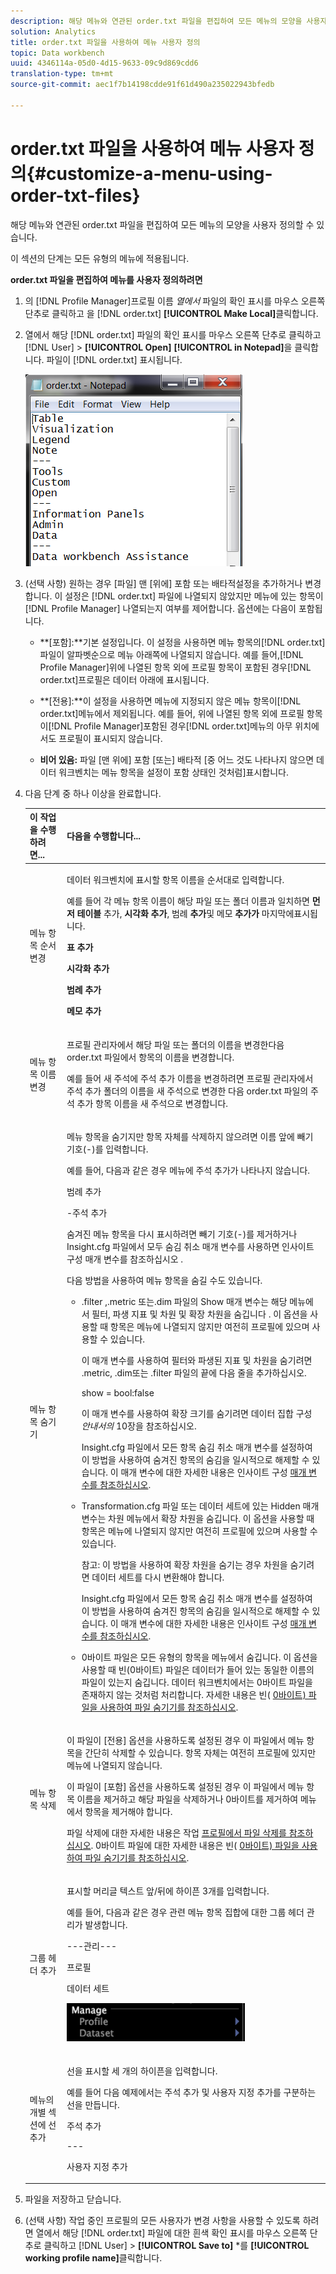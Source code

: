 ```yaml
---
description: 해당 메뉴와 연관된 order.txt 파일을 편집하여 모든 메뉴의 모양을 사용자 정의할 수 있습니다.
solution: Analytics
title: order.txt 파일을 사용하여 메뉴 사용자 정의
topic: Data workbench
uuid: 4346114a-05d0-4d15-9633-09c9d869cdd6
translation-type: tm+mt
source-git-commit: aec1f7b14198cdde91f61d490a235022943bfedb

---
```



# order.txt 파일을 사용하여 메뉴 사용자 정의{#customize-a-menu-using-order-txt-files}

해당 메뉴와 연관된 order.txt 파일을 편집하여 모든 메뉴의 모양을 사용자 정의할 수 있습니다.

이 섹션의 단계는 모든 유형의 메뉴에 적용됩니다.

**order.txt 파일을 편집하여 메뉴를 사용자 정의하려면**

1. 의 [!DNL Profile Manager]프로필 이름 *열에서* 파일의 확인 표시를 마우스 오른쪽 단추로 클릭하고 을 [!DNL order.txt] **[!UICONTROL Make Local]**&#x200B;클릭합니다.
1. 열에서 해당 [!DNL order.txt] 파일의 확인 표시를 마우스 오른쪽 단추로 클릭하고 [!DNL User] > **[!UICONTROL Open]** **[!UICONTROL in Notepad]**&#x200B;을 클릭합니다. 파일이 [!DNL order.txt] 표시됩니다.

   ![단계 정보](assets/cfg_ordertxt.png)

1. (선택 사항) 원하는 경우 [파일] 맨 [위에] 포함 또는 배타적설정을 추가하거나 변경합니다. 이 설정은 [!DNL order.txt] 파일에 나열되지 않았지만 메뉴에 있는 항목이 [!DNL Profile Manager] 나열되는지 여부를 제어합니다. 옵션에는 다음이 포함됩니다.

   * **[포함]:**기본 설정입니다. 이 설정을 사용하면 메뉴 항목의[!DNL order.txt]파일이 알파벳순으로 메뉴 아래쪽에 나열되지 않습니다. 예를 들어,[!DNL Profile Manager]위에 나열된 항목 외에 프로필 항목이 포함된 경우[!DNL order.txt]프로필은 데이터 아래에 표시됩니다.

   * **[전용]:**이 설정을 사용하면 메뉴에 지정되지 않은 메뉴 항목이[!DNL order.txt]메뉴에서 제외됩니다. 예를 들어, 위에 나열된 항목 외에 프로필 항목이[!DNL Profile Manager]포함된 경우[!DNL order.txt]메뉴의 아무 위치에서도 프로필이 표시되지 않습니다.

   * **비어 있음:** 파일 [맨 위에] 포함 [또는] 배타적 [중 어느 것도 나타나지 않으면 데이터 워크벤치는 메뉴 항목을 설정이 포함 상태인 것처럼]표시합니다.

1. 다음 단계 중 하나 이상을 완료합니다.

   <table id="table_C5D5313DF5E4470499B0B285BA2690F0"> 
    <thead> 
    <tr> 
    <th colname="col1" class="entry"> 이 작업을 수행하려면... </th> 
    <th colname="col2" class="entry"> 다음을 수행합니다... </th> 
    </tr> 
    </thead>
    <tbody> 
    <tr> 
    <td colname="col1"> <p>메뉴 항목 순서 변경 </p> </td> 
    <td colname="col2"> <p>데이터 워크벤치에 표시할 항목 이름을 순서대로 입력합니다. </p> <p>예를 들어 각 메뉴 항목 이름이 해당 파일 또는 폴더 이름과 일치하면<b> 먼저 테이블</b> 추가, <b>시각화 추가</b>, 범례 <b>추가</b>및 메모 <b>추가가</b> 마지막에표시됩니다. </p> <p><b>표 추가 </b> </p> <p><b>시각화 추가 </b> </p> <p><b>범례 추가 </b> </p> <p><b>메모 추가 </b> </p> </td> 
    </tr> 
    <tr> 
    <td colname="col1"> <p>메뉴 항목 이름 변경 </p> </td> 
    <td colname="col2"> <p>프로필 관리자에서 해당 파일 또는 폴더의 이름을 <span class="wintitle"> 변경한</span>다음 <span class="filepath"> order.txt</span> 파일에서 항목의 이름을 변경합니다. </p> <p>예를 들어 새 주석에 주석 추가 이름을 변경하려면 프로필 관리자에서 주석 추가 폴더의 이름을 <span class="wintitle"> 새</span> 주석으로 변경한 다음 order.txt <span class="filepath"></span> 파일의 주석 추가 항목 이름을 새 주석으로 변경합니다. </p> </td> 
    </tr> 
    <tr> 
    <td colname="col1"> <p>메뉴 항목 숨기기 </p> </td> 
    <td colname="col2"> <p>메뉴 항목을 숨기지만 항목 자체를 삭제하지 않으려면 이름 앞에 빼기 기호(-)를 입력합니다. </p> <p>예를 들어, 다음과 같은 경우 <span class="wintitle"> 메뉴에 주석</span> 추가가 나타나지 않습니다. </p> <p>범례 추가 </p> <p>-주석 추가 </p> <p>숨겨진 메뉴 항목을 다시 표시하려면 빼기 기호(-)를 제거하거나 Insight.cfg <span class="filepath"> 파일에서 모두 숨김 취소 매개 변수를 사용하면</span> 인사이트 구성 매개 변수를 참조하십시오 <a href="../../../../home/c-get-started/c-insght-config-param.md#concept-14da97d0756348e885c08ca9e866074b"></a>. </p> <p>다음 방법을 사용하여 메뉴 항목을 숨길 수도 있습니다. 
    <ul id="ul_CC9A82AFCE784CA49CC912C9256BAC1A"> 
    <li id="li_28C28CA0DE4B4A8F9C2C2C2B3BDD0557"> <p>.filter <span class="filepath"> ,</span>.metric <span class="filepath"> 또는</span>.dim <span class="filepath"> 파일의 Show 매개 변수는 해당 메뉴에서 필터, 파생 지표 및 차원 및 확장 차원을 숨깁니다</span> . 이 옵션을 사용할 때 항목은 메뉴에 나열되지 않지만 여전히 프로필에 있으며 사용할 수 있습니다. </p> <p>이 매개 변수를 사용하여 필터와 파생된 지표 및 차원을 숨기려면 <span class="filepath"> .metric</span>, <span class="filepath"> .dim</span>또는 <span class="filepath"> .filter</span> 파일의 끝에 다음 줄을 추가하십시오. </p> <p><span class="filepath"> show = bool:false</span> </p> <p>이 매개 변수를 사용하여 확장 크기를 숨기려면 데이터 집합 구성 <i>안내서의</i> 10장을 참조하십시오. </p> <p>Insight.cfg 파일에서 모든 항목 숨김 취소 매개 변수를 설정하여 이 방법을 사용하여 숨겨진 항목의 숨김을 일시적으로 해제할 <span class="filepath"> 수</span> 있습니다. 이 매개 변수에 대한 자세한 내용은 인사이트 구성 <a href="../../../../home/c-get-started/c-insght-config-param.md#concept-14da97d0756348e885c08ca9e866074b"> 매개 변수를 참조하십시오</a>. </p> </li> 
    <li id="li_2CB65D594DD04C59A8D27A17DBF278FA">Transformation.cfg <span class="filepath"> 파일 또는 데이터 세트에</span> 있는 Hidden 매개 변수는 차원 메뉴에서 확장 차원을 숨깁니다. 이 옵션을 사용할 때 항목은 메뉴에 나열되지 않지만 여전히 프로필에 있으며 사용할 수 있습니다. <p> <p>참고: 이 방법을 사용하여 확장 차원을 숨기는 경우 차원을 숨기려면 데이터 세트를 다시 변환해야 합니다. </p> </p> <p>Insight.cfg 파일에서 모든 항목 숨김 취소 매개 변수를 설정하여 이 방법을 사용하여 숨겨진 항목의 숨김을 일시적으로 해제할 <span class="filepath"> 수</span> 있습니다. 이 매개 변수에 대한 자세한 내용은 인사이트 구성 <a href="../../../../home/c-get-started/c-insght-config-param.md#concept-14da97d0756348e885c08ca9e866074b"> 매개 변수를 참조하십시오</a>. </p> </li> 
    <li id="li_6E161953FEA44EC18237D88D7173DC60"> <p>0바이트 파일은 모든 유형의 항목을 메뉴에서 숨깁니다. 이 옵션을 사용할 때 빈(0바이트) 파일은 데이터가 들어 있는 동일한 이름의 파일이 있는지 숨깁니다. 데이터 워크벤치에서는 0바이트 파일을 존재하지 않는 것처럼 처리합니다. 자세한 내용은 빈( <a href="../../../../home/c-get-started/c-admin-intrf/c-prof-mgr/c-empty-files.md#concept-e776fac9e5904bed8c13b9d5eb17c491"> 0바이트) 파일을 사용하여 파일 숨기기를 참조하십시오</a>. </p> </li> 
    </ul> </p> </td> 
    </tr> 
    <tr> 
    <td colname="col1"> <p>메뉴 항목 삭제 </p> </td> 
    <td colname="col2"> <p>이 파일이 [전용] 옵션을 사용하도록 설정된 경우 이 파일에서 메뉴 항목을 간단히 삭제할 수 있습니다. 항목 자체는 여전히 프로필에 있지만 메뉴에 나열되지 않습니다. </p> <p>이 파일이 [포함] 옵션을 사용하도록 설정된 경우 이 파일에서 메뉴 항목 이름을 제거하고 해당 파일을 삭제하거나 0바이트를 제거하여 메뉴에서 항목을 제거해야 합니다. </p> <p>파일 삭제에 대한 자세한 내용은 작업 <a href="../../../../home/c-get-started/c-admin-intrf/c-prof-mgr/t-del-files-wkg-prof.md#task-1e29c25e6c824cc9b51cb651e835856b"> 프로필에서 파일 삭제를 참조하십시오</a>. 0바이트 파일에 대한 자세한 내용은 빈( <a href="../../../../home/c-get-started/c-admin-intrf/c-prof-mgr/c-empty-files.md#concept-e776fac9e5904bed8c13b9d5eb17c491"> 0바이트) 파일을 사용하여 파일 숨기기를 참조하십시오</a>. </p> </td> 
    </tr> 
    <tr> 
    <td colname="col1"> <p>그룹 헤더 추가 </p> </td> 
    <td colname="col2"> <p>표시할 머리글 텍스트 앞/뒤에 하이픈 3개를 입력합니다. </p> <p>예를 들어, 다음과 같은 경우 관련 메뉴 항목 집합에 대한 그룹 헤더 관리가 발생합니다. </p> <p>---관리--- </p> <p>프로필 </p> <p>데이터 세트 </p> <p> <img id="image_DB5BB8A33553499A9FC6B53C544CD4CC" src="assets/cfg_ordertxt_example.png"> </img> </p> </td> 
    </tr> 
    <tr> 
    <td colname="col1"> <p>메뉴의 개별 섹션에 선 추가 </p> </td> 
    <td colname="col2"> <p>선을 표시할 세 개의 하이픈을 입력합니다. </p> <p>예를 들어 다음 예제에서는 주석 추가 및 사용자 지정 추가를 구분하는 선을 만듭니다. </p> <p>주석 추가 </p> <p>--- </p> <p>사용자 지정 추가 </p> </td> 
    </tr> 
    </tbody> 
    </table>

1. 파일을 저장하고 닫습니다.
1. (선택 사항) 작업 중인 프로필의 모든 사용자가 변경 사항을 사용할 수 있도록 하려면 열에서 해당 [!DNL order.txt] 파일에 대한 흰색 확인 표시를 마우스 오른쪽 단추로 클릭하고 [!DNL User] > **[!UICONTROL Save to]** *를 **[!UICONTROL working profile name]**&#x200B;클릭합니다.

